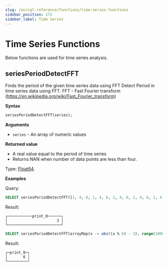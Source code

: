 ```yaml
---
slug: /en/sql-reference/functions/time-series-functions
sidebar_position: 172
sidebar_label: Time Series
---
```


# Time Series Functions

Below functions are used for time series analysis.

## seriesPeriodDetectFFT

Finds the period of the given time series data using FFT
Detect Period in time series data using FFT.
FFT - Fast Fourier transform (https://en.wikipedia.org/wiki/Fast_Fourier_transform)

**Syntax**

``` sql
seriesPeriodDetectFFT(series);
```

**Arguments**

- `series` - An array of numeric values

**Returned value**

- A real value equal to the period of time series
- Returns NAN when number of data points are less than four.

Type: [Float64](../../sql-reference/data-types/float.md).

**Examples**

Query:

``` sql
SELECT seriesPeriodDetectFFT([1, 4, 6, 1, 4, 6, 1, 4, 6, 1, 4, 6, 1, 4, 6, 1, 4, 6, 1, 4, 6]) AS print_0;
```

Result:

``` text
┌───────────print_0──────┐
│                      3 │
└────────────────────────┘
```

``` sql
SELECT seriesPeriodDetectFFT(arrayMap(x -> abs((x % 6) - 3), range(1000))) AS print_0;
```

Result:

``` text
┌─print_0─┐
│       6 │
└─────────┘
```
